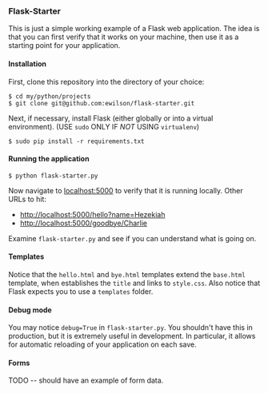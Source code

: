 ### Flask-Starter

This is just a simple working example of a Flask web application. The idea is that you can first verify that 
it works on your machine, then use it as a starting point for your application.

#### Installation

First, clone this repository into the directory of your choice:

    $ cd my/python/projects
    $ git clone git@github.com:ewilson/flask-starter.git

Next, if necessary, install Flask (either globally or into a virtual environment).
(USE `sudo` ONLY IF _NOT_ USING `virtualenv`)

    $ sudo pip install -r requirements.txt

#### Running the application

    $ python flask-starter.py

Now navigate to [localhost:5000](http://localhost:5000/) to verify that it is running locally. Other URLs to hit:

- [http://localhost:5000/hello?name=Hezekiah](http://localhost:5000/hello?name=Hezekiah)
- [http://localhost:5000/goodbye/Charlie](http://localhost:5000/goodbye/Charlie)

Examine `flask-starter.py` and see if you can understand what is going on.

#### Templates

Notice that the `hello.html` and `bye.html` templates extend the `base.html` template, when establishes the `title`
and links to `style.css`. Also notice that Flask expects you to use a `templates` folder.

#### Debug mode

You may notice `debug=True` in `flask-starter.py`. You shouldn't have this in production, but it is extremely useful
in development. In particular, it allows for automatic reloading of your application on each save.

#### Forms

TODO -- should have an example of form data.
